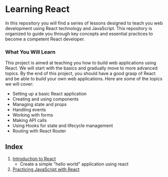 # Learning React
In this repository you will find a series of lessons designed to teach you web development using React technology and JavaScript. This repository is organized to guide you through key concepts and essential practices to become a competent React developer.

### What You Will Learn

This project is aimed at teaching you how to build web applications using React. We will start with the basics and gradually move to more advanced topics. By the end of this project, you should have a good grasp of React and be able to build your own web applications. Here are some of the topics we will cover:
- Setting up a basic React application
- Creating and using components
- Managing state and props
- Handling events
- Working with forms
- Making API calls
- Using Hooks for state and lifecycle management
- Routing with React Router

## Index

1. [Introduction to React](./01-hello_world/README.md) 
   - Create a simple "hello world" application using react
2. [Practicing JavaScript with React](./02-react-intro/README.md)
